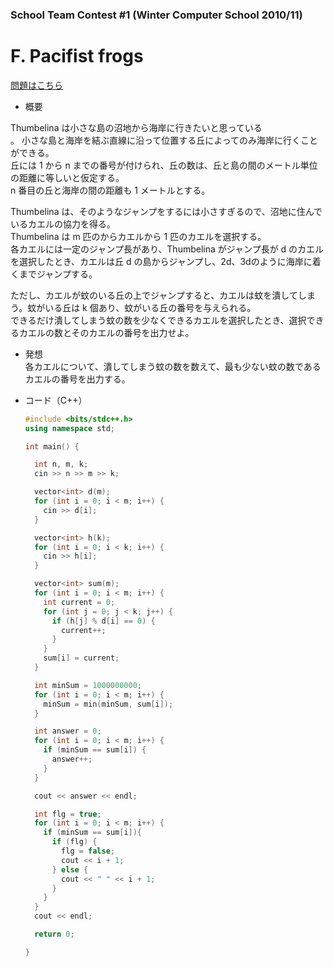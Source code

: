 ### School Team Contest #1 (Winter Computer School 2010/11)

# F. Pacifist frogs

  [問題はこちら](https://codeforces.com/contest/39/problem/F)

- 概要<br>

Thumbelina は小さな島の沼地から海岸に行きたいと思っている<br>。
小さな島と海岸を結ぶ直線に沿って位置する丘によってのみ海岸に行くことができる。<br>
丘には 1 から n までの番号が付けられ、丘の数は、丘と島の間のメートル単位の距離に等しいと仮定する。<br>
n 番目の丘と海岸の間の距離も 1 メートルとする。<br>

Thumbelina は、そのようなジャンプをするには小さすぎるので、沼地に住んでいるカエルの協力を得る。<br>
Thumbelina は m 匹のからカエルから 1 匹のカエルを選択する。<br>
各カエルには一定のジャンプ長があり、Thumbelina がジャンプ長が d のカエルを選択したとき、カエルは丘 d の島からジャンプし、2d、3dのように海岸に着くまでジャンプする。<br>

ただし、カエルが蚊のいる丘の上でジャンプすると、カエルは蚊を潰してしまう。蚊がいる丘は k 個あり、蚊がいる丘の番号を与えられる。<br>
できるだけ潰してしまう蚊の数を少なくできるカエルを選択したとき、選択できるカエルの数とそのカエルの番号を出力せよ。


- 発想<br>
  各カエルについて、潰してしまう蚊の数を数えて、最も少ない蚊の数であるカエルの番号を出力する。  


- コード（C++）

  ```cpp
  #include <bits/stdc++.h>
  using namespace std;

  int main() {

    int n, m, k;
    cin >> n >> m >> k;

    vector<int> d(m);
    for (int i = 0; i < m; i++) {
      cin >> d[i];
    }

    vector<int> h(k);
    for (int i = 0; i < k; i++) {
      cin >> h[i];
    }

    vector<int> sum(m);
    for (int i = 0; i < m; i++) {
      int current = 0;
      for (int j = 0; j < k; j++) {
        if (h[j] % d[i] == 0) {
          current++;
        }
      }
      sum[i] = current;
    }

    int minSum = 1000000000;
    for (int i = 0; i < m; i++) {
      minSum = min(minSum, sum[i]);
    }

    int answer = 0;
    for (int i = 0; i < m; i++) {
      if (minSum == sum[i]) {
        answer++;
      }
    }

    cout << answer << endl;

    int flg = true;
    for (int i = 0; i < m; i++) {
      if (minSum == sum[i]){
        if (flg) {
          flg = false;
          cout << i + 1;
        } else {
          cout << " " << i + 1;
        }
      }
    }
    cout << endl;

    return 0;

  }
  ```
